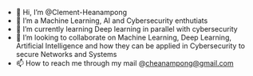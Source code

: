 - 👋 Hi, I’m @Clement-Heanampong
- 👀 I’m a Machine Learning, AI and Cybersecurity enthutiats
- 🌱 I’m currently learning Deep learning in parallel with cybersecurity
- 💞️ I’m looking to collaborate on Machine Learning, Deep Learning, Artificial Intelligence and how they can be applied in Cybersecurity to secure Networks and Systems
- 📫 How to reach me through my mail @cheanampong@gmail.com

<!---
Einsbert-jnr/Einsbert-jnr is a ✨ special ✨ repository because its `README.md` (this file) appears on your GitHub profile.
You can click the Preview link to take a look at your changes.
--->
